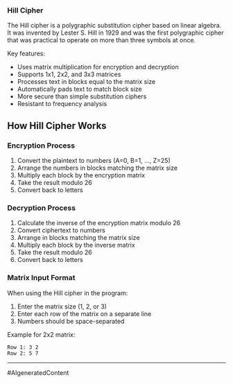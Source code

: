 ### Hill Cipher

The Hill cipher is a polygraphic substitution cipher based on linear algebra. It was invented by Lester S. Hill in 1929 and was the first polygraphic cipher that was practical to operate on more than three symbols at once.

Key features:

- Uses matrix multiplication for encryption and decryption
- Supports 1x1, 2x2, and 3x3 matrices
- Processes text in blocks equal to the matrix size
- Automatically pads text to match block size
- More secure than simple substitution ciphers
- Resistant to frequency analysis

## How Hill Cipher Works

### Encryption Process

1. Convert the plaintext to numbers (A=0, B=1, ..., Z=25)
2. Arrange the numbers in blocks matching the matrix size
3. Multiply each block by the encryption matrix
4. Take the result modulo 26
5. Convert back to letters

### Decryption Process

1. Calculate the inverse of the encryption matrix modulo 26
2. Convert ciphertext to numbers
3. Arrange in blocks matching the matrix size
4. Multiply each block by the inverse matrix
5. Take the result modulo 26
6. Convert back to letters

### Matrix Input Format

When using the Hill cipher in the program:

1. Enter the matrix size (1, 2, or 3)
2. Enter each row of the matrix on a separate line
3. Numbers should be space-separated

Example for 2x2 matrix:

```shell
Row 1: 3 2
Row 2: 5 7
```

---

#AIgeneratedContent
